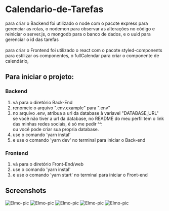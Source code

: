 # Calendario-de-Tarefas
para criar o Backend foi utilizado o node
com o pacote express para gerenciar as rotas,
o nodemon para observar as alterações no código e reiniciar o server.js,
o mongodb para o banco de dados,
e o uuid para gerenciar o id das tarefas
</br></br>
para criar o Frontend foi utilizado o react 
com o pacote styled-components para estilizar os componentes,
o fullCalendar para criar o componente de calendário,

## Para iniciar o projeto:
### Backend
1. vá para o diretório Back-End 
2. renomeie o arquivo ".env.example" para ".env" 
3. no arquivo .env, atribua a url da database à variavel "DATABASE_URL" </br>
   se você não tiver a url da database, no README do meu perfil tem o link das minhas redes sociais, é só me pedir ^^. </br>
   ou você pode criar sua propria database.
4. use o comando 'yarn instal'
5. e use o comando 'yarn dev' no terminal para iniciar o Back-end

### Frontend
1. vá para o diretório Front-End/web
2. use o comando 'yarn instal'
3. e use o comando 'yarn start' no terminal para iniciar o Front-end

## Screenshots
<img alt="Elmo-pic" src="https://media.discordapp.net/attachments/818979655046266882/1008964232957677608/Screenshot_2022-08-16_at_01-59-26_Task_Calendar.png">
<img alt="Elmo-pic" src="https://media.discordapp.net/attachments/818979655046266882/1008964233284812860/Screenshot_2022-08-16_at_01-59-53_Task_Calendar.png">
<img alt="Elmo-pic" src="https://media.discordapp.net/attachments/818979655046266882/1008964233632944188/Screenshot_2022-08-16_at_02-00-05_Task_Calendar.png">
<img alt="Elmo-pic" src="https://media.discordapp.net/attachments/818979655046266882/1008964233951727706/Screenshot_2022-08-16_at_02-00-15_Task_Calendar.png">
<img alt="Elmo-pic" src="https://media.discordapp.net/attachments/818979655046266882/1008964234266288148/Screenshot_2022-08-16_at_02-00-40_Task_Calendar.png">
